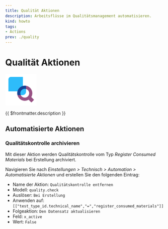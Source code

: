 ```yaml
---
title: Qualität Aktionen
description: Arbeitsflüsse im Qualitätsmanagement automatisieren.
kind: howto
tags:
- Actions
prev: ./quality
---
```


# Qualität Aktionen
![icons_odoo_quality_control](attachments/icons_odoo_quality_control.png)

{{ $frontmatter.description }}

## Automatisierte Aktionen

### Qualitätskontrolle archivieren

Mit dieser Aktion werden Qualitätskontrolle vom Typ *Register Consumed Materials* bei Erstellung archiviert.

Navigieren Sie nach *Einstellungen > Technisch > Automation > Automatisierte Aktionen* und erstellen Sie den folgenden Eintrag:

* Name der Aktion: `Qualitätskontrolle entfernen`
* Modell: `quality.check`
* Auslöser: `Bei Erstellung`
* Anwenden auf: `[["test_type_id.technical_name","=","register_consumed_materials"]]`
* Folgeaktion: `Den Datensatz aktualisieren`
* Feld: `x_active`
* Wert: `False`
